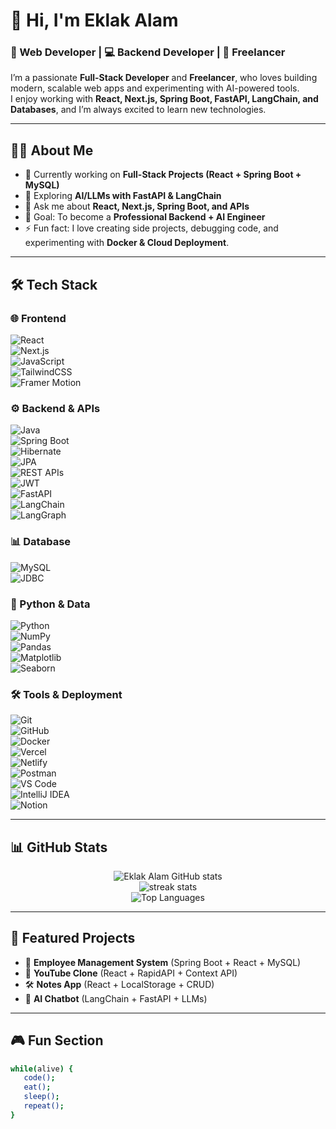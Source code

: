 # 👋 Hi, I'm Eklak Alam  

### 🚀 Web Developer | 💻 Backend Developer | 🎯 Freelancer  

I’m a passionate **Full-Stack Developer** and **Freelancer**, who loves building modern, scalable web apps and experimenting with AI-powered tools.  
I enjoy working with **React, Next.js, Spring Boot, FastAPI, LangChain, and Databases**, and I’m always excited to learn new technologies.  

---

## 🧑‍💻 About Me  
- 🔭 Currently working on **Full-Stack Projects (React + Spring Boot + MySQL)**  
- 🌱 Exploring **AI/LLMs with FastAPI & LangChain**  
- 💬 Ask me about **React, Next.js, Spring Boot, and APIs**  
- 🎯 Goal: To become a **Professional Backend + AI Engineer**  
- ⚡ Fun fact: I love creating side projects, debugging code, and experimenting with **Docker & Cloud Deployment**.  

---

## 🛠️ Tech Stack  

### 🌐 Frontend  
![React](https://img.shields.io/badge/React-20232A?style=flat&logo=react&logoColor=61DAFB)  
![Next.js](https://img.shields.io/badge/Next.js-black?style=flat&logo=next.js&logoColor=white)  
![JavaScript](https://img.shields.io/badge/JavaScript-F7DF1E?style=flat&logo=javascript&logoColor=black)  
![TailwindCSS](https://img.shields.io/badge/Tailwind_CSS-38B2AC?style=flat&logo=tailwind-css&logoColor=white)  
![Framer Motion](https://img.shields.io/badge/Framer%20Motion-black?style=flat&logo=framer&logoColor=blue)  

### ⚙️ Backend & APIs  
![Java](https://img.shields.io/badge/Java-ED8B00?style=flat&logo=openjdk&logoColor=white)  
![Spring Boot](https://img.shields.io/badge/Spring_Boot-6DB33F?style=flat&logo=spring-boot&logoColor=white)  
![Hibernate](https://img.shields.io/badge/Hibernate-59666C?style=flat&logo=hibernate&logoColor=white)  
![JPA](https://img.shields.io/badge/JPA-000000?style=flat&logo=java&logoColor=white)  
![REST APIs](https://img.shields.io/badge/REST-02569B?style=flat&logo=fastapi&logoColor=white)  
![JWT](https://img.shields.io/badge/JWT-black?style=flat&logo=json-web-tokens&logoColor=white)  
![FastAPI](https://img.shields.io/badge/FastAPI-009688?style=flat&logo=fastapi&logoColor=white)  
![LangChain](https://img.shields.io/badge/LangChain-1C1C1C?style=flat&logo=python&logoColor=blue)  
![LangGraph](https://img.shields.io/badge/LangGraph-000000?style=flat&logo=graph&logoColor=yellow)  

### 📊 Database  
![MySQL](https://img.shields.io/badge/MySQL-005C84?style=flat&logo=mysql&logoColor=white)  
![JDBC](https://img.shields.io/badge/JDBC-007396?style=flat&logo=java&logoColor=white)  

### 🐍 Python & Data  
![Python](https://img.shields.io/badge/Python-3776AB?style=flat&logo=python&logoColor=white)  
![NumPy](https://img.shields.io/badge/NumPy-013243?style=flat&logo=numpy&logoColor=white)  
![Pandas](https://img.shields.io/badge/Pandas-150458?style=flat&logo=pandas&logoColor=white)  
![Matplotlib](https://img.shields.io/badge/Matplotlib-008080?style=flat&logo=python&logoColor=white)  
![Seaborn](https://img.shields.io/badge/Seaborn-4C8BF5?style=flat&logo=python&logoColor=white)  

### 🛠️ Tools & Deployment  
![Git](https://img.shields.io/badge/Git-F05032?style=flat&logo=git&logoColor=white)  
![GitHub](https://img.shields.io/badge/GitHub-181717?style=flat&logo=github&logoColor=white)  
![Docker](https://img.shields.io/badge/Docker-2496ED?style=flat&logo=docker&logoColor=white)  
![Vercel](https://img.shields.io/badge/Vercel-000000?style=flat&logo=vercel&logoColor=white)  
![Netlify](https://img.shields.io/badge/Netlify-00C7B7?style=flat&logo=netlify&logoColor=white)  
![Postman](https://img.shields.io/badge/Postman-FF6C37?style=flat&logo=postman&logoColor=white)  
![VS Code](https://img.shields.io/badge/VS%20Code-0078d7?style=flat&logo=visual-studio-code&logoColor=white)  
![IntelliJ IDEA](https://img.shields.io/badge/IntelliJ_IDEA-000000?style=flat&logo=intellij-idea&logoColor=white)  
![Notion](https://img.shields.io/badge/Notion-000000?style=flat&logo=notion&logoColor=white)  

---

## 📊 GitHub Stats  
<p align="center">
  <img src="https://github-readme-stats.vercel.app/api?username=ero&show_icons=true&theme=tokyonight" alt="Eklak Alam GitHub stats" />
  <br/>
  <img src="https://github-readme-streak-stats.herokuapp.com/?user=ero&theme=tokyonight" alt="streak stats" />
  <br/>
  <img src="https://github-readme-stats.vercel.app/api/top-langs/?username=ero&layout=compact&theme=tokyonight" alt="Top Languages" />
</p>  

---

## 🚀 Featured Projects  
- 📝 **Employee Management System** (Spring Boot + React + MySQL)  
- 🎥 **YouTube Clone** (React + RapidAPI + Context API)  
- 🛠️ **Notes App** (React + LocalStorage + CRUD)  
- 🤖 **AI Chatbot** (LangChain + FastAPI + LLMs)  

---

## 🎮 Fun Section  
```bash
while(alive) {
   code();
   eat();
   sleep();
   repeat();
}
